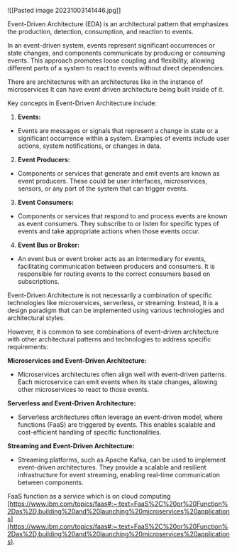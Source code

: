 ![[Pasted image 20231003141446.jpg]]


Event-Driven Architecture (EDA) is an architectural pattern that emphasizes the production, detection, consumption, and reaction to events. 

In an event-driven system, events represent significant occurrences or state changes, and components communicate by producing or consuming events. This approach promotes loose coupling and flexibility, allowing different parts of a system to react to events without direct dependencies.  

There are architectures with an architectures like in the instance of microservices It can have event driven architecture being built inside of it.
  
Key concepts in Event-Driven Architecture include:  
  
1. **Events:**  
- Events are messages or signals that represent a change in state or a significant occurrence within a system. Examples of events include user actions, system notifications, or changes in data.  
  
2. **Event Producers:**  
- Components or services that generate and emit events are known as event producers. These could be user interfaces, microservices, sensors, or any part of the system that can trigger events.  
  
3. **Event Consumers:**  
- Components or services that respond to and process events are known as event consumers. They subscribe to or listen for specific types of events and take appropriate actions when those events occur.  
  
4. **Event Bus or Broker:**  
- An event bus or event broker acts as an intermediary for events, facilitating communication between producers and consumers. It is responsible for routing events to the correct consumers based on subscriptions.  
  
Event-Driven Architecture is not necessarily a combination of specific technologies like microservices, serverless, or streaming. Instead, it is a design paradigm that can be implemented using various technologies and architectural styles.

However, it is common to see combinations of event-driven architecture with other architectural patterns and technologies to address specific requirements:  
  
**Microservices and Event-Driven Architecture:**  
- Microservices architectures often align well with event-driven patterns. Each microservice can emit events when its state changes, allowing other microservices to react to those events.  
  
**Serverless and Event-Driven Architecture:**  
- Serverless architectures often leverage an event-driven model, where functions (FaaS) are triggered by events. This enables scalable and cost-efficient handling of specific functionalities.  
  
**Streaming and Event-Driven Architecture:**  
- Streaming platforms, such as Apache Kafka, can be used to implement event-driven architectures. They provide a scalable and resilient infrastructure for event streaming, enabling real-time communication between components.  
  





  
  

  
FaaS function as a service which is on cloud computing  
[https://www.ibm.com/topics/faas#:~:text=FaaS%2C%20or%20Function%2Das%2D,building%20and%20launching%20microservices%20applications](https://www.ibm.com/topics/faas#:~:text=FaaS%2C%20or%20Function%2Das%2D,building%20and%20launching%20microservices%20applications).